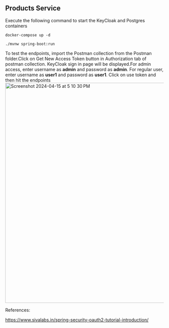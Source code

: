 ## Products Service

Execute the following command to start the KeyCloak and Postgres containers

`docker-compose up -d`

`./mvnw spring-boot:run`

To test the endpoints, import the Postman collection from the Postman folder.Click on Get New Access Token button in Authorization tab of postman collection. KeyCloak sign in page will be displayed.For admin access, enter username as **admin** and password as **admin**. For regular user, enter username as **user1** and password as **user1**. Click on use token and then hit the endpoints
<img width="698" alt="Screenshot 2024-04-15 at 5 10 30 PM" src="https://github.com/a-pavithraa/product-service/assets/23714753/2b79ce13-c763-4190-ac83-7176f81c715c">



References:

https://www.sivalabs.in/spring-security-oauth2-tutorial-introduction/
